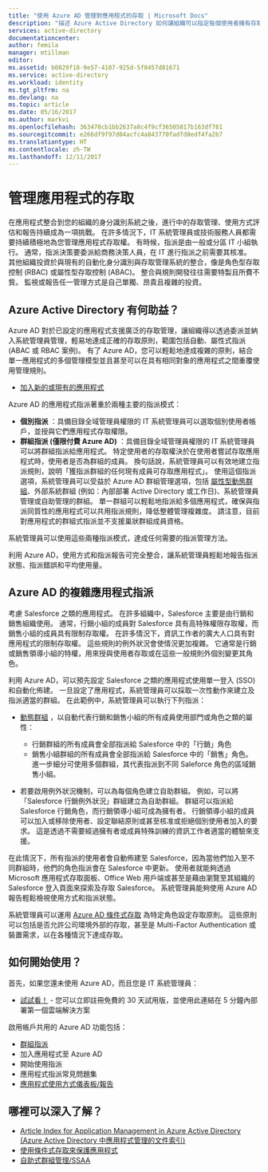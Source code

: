 ```yaml
---
title: "使用 Azure AD 管理對應用程式的存取 | Microsoft Docs"
description: "描述 Azure Active Directory 如何讓組織可以指定每個使用者擁有存取權的應用程式。"
services: active-directory
documentationcenter: 
author: femila
manager: mtillman
editor: 
ms.assetid: b0829f18-9e57-4107-925d-5f0457d81671
ms.service: active-directory
ms.workload: identity
ms.tgt_pltfrm: na
ms.devlang: na
ms.topic: article
ms.date: 05/16/2017
ms.author: markvi
ms.openlocfilehash: 363478cb1bb2637a8c4f9cf36505817b163df781
ms.sourcegitcommit: e266df9f97d04acfc4a843770fadfd8edf4fa2b7
ms.translationtype: HT
ms.contentlocale: zh-TW
ms.lasthandoff: 12/11/2017
---
```

# <a name="managing-access-to-apps"></a>管理應用程式的存取
在應用程式整合到您的組織的身分識別系統之後，進行中的存取管理、使用方式評估和報告持續成為一項挑戰。 在許多情況下，IT 系統管理員或技術服務人員都需要持續積極地為您管理應用程式存取權。 有時候，指派是由一般或分區 IT 小組執行。 通常，指派決策要委派給商務決策人員，在 IT 進行指派之前需要其核准。  其他組織投資於與現有的自動化身分識別與存取管理系統的整合，像是角色型存取控制 (RBAC) 或屬性型存取控制 (ABAC)。 整合與規則開發往往需要特製且所費不貲。 監視或報告任一管理方式是自己單獨、昂貴且複雜的投資。

## <a name="how-does-azure-active-directory-help"></a>Azure Active Directory 有何助益？
 Azure AD 對於已設定的應用程式支援廣泛的存取管理，讓組織得以透過委派並納入系統管理員管理，輕易地達成正確的存取原則，範圍包括自動、屬性式指派 (ABAC 或 RBAC 案例)。 有了 Azure AD，您可以輕鬆地達成複雜的原則，結合單一應用程式的多個管理模型並且甚至可以在具有相同對象的應用程式之間重覆使用管理規則。

* [加入新的或現有的應用程式](active-directory-enterprise-apps-manage-sso.md)

 Azure AD 的應用程式指派著重於兩種主要的指派模式：

* **個別指派** ：具備目錄全域管理員權限的 IT 系統管理員可以選取個別使用者帳戶，並授與它們應用程式存取權限。
* **群組指派 (僅限付費 Azure AD)** ：具備目錄全域管理員權限的 IT 系統管理員可以將群組指派給應用程式。 特定使用者的存取權決於在使用者嘗試存取應用程式時，使用者是否為群組的成員。 換句話說，系統管理員可以有效地建立指派規則，說明「獲指派群組的任何現有成員可存取應用程式」。 使用這個指派選項，系統管理員可以受益於 Azure AD 群組管理選項，包括 [屬性型動態群組](active-directory-groups-create-azure-portal.md)、外部系統群組 (例如：內部部署 Active Directory 或工作日)、系統管理員管理或自助管理的群組。 單一群組可以輕鬆地指派給多個應用程式，確保與指派同質性的應用程式可以共用指派規則，降低整體管理複雜度。 請注意，目前對應用程式的群組式指派並不支援巢狀群組成員資格。

系統管理員可以使用這些兩種指派模式，達成任何需要的指派管理方法。

利用 Azure AD，使用方式和指派報告可完全整合，讓系統管理員輕鬆地報告指派狀態、指派錯誤和平均使用量。

## <a name="complex-application-assignment-with-azure-ad"></a>Azure AD 的複雜應用程式指派
考慮 Salesforce 之類的應用程式。 在許多組織中，Salesforce 主要是由行銷和銷售組織使用。 通常，行銷小組的成員對 Salesforce 具有高特殊權限存取權，而銷售小組的成員具有限制存取權。 在許多情況下，資訊工作者的廣大人口具有對應用程式的限制存取權。 這些規則的例外狀況會使情況更加複雜。 它通常是行銷或銷售領導小組的特權，用來授與使用者存取或在這些一般規則外個別變更其角色。

利用 Azure AD，可以預先設定 Salesforce 之類的應用程式使用單一登入 (SSO) 和自動化佈建。 一旦設定了應用程式，系統管理員可以採取一次性動作來建立及指派適當的群組。 在此範例中，系統管理員可以執行下列指派：

* [動態群組](active-directory-groups-create-azure-portal.md) ，以自動代表行銷和銷售小組的所有成員使用部門或角色之類的屬性：
  
  * 行銷群組的所有成員會全部指派給 Salesforce 中的「行銷」角色
  * 銷售小組群組的所有成員會全部指派給 Salesforce 中的「銷售」角色。 進一步細分可使用多個群組，其代表指派到不同 Saleforce 角色的區域銷售小組。
* 若要啟用例外狀況機制，可以為每個角色建立自助群組。 例如，可以將「Salesforce 行銷例外狀況」群組建立為自助群組。 群組可以指派給 Salesforce 行銷角色，而行銷領導小組可成為擁有者。 行銷領導小組的成員可以加入或移除使用者、設定聯結原則或甚至核准或拒絕個別使用者加入的要求。 這是透過不需要經過擁有者或成員特殊訓練的資訊工作者適當的體驗來支援。

在此情況下，所有指派的使用者會自動佈建至 Salesforce，因為當他們加入至不同群組時，他們的角色指派會在 Salesforce 中更新。 使用者就能夠透過 Microsoft 應用程式存取面板、Office Web 用戶端或甚至是藉由瀏覽至其組織的 Salesforce 登入頁面來探索及存取 Salesforce。 系統管理員能夠使用 Azure AD 報告輕鬆檢視使用方式和指派狀態。

系統管理員可以運用 [Azure AD 條件式存取](active-directory-conditional-access-azure-portal.md) 為特定角色設定存取原則。 這些原則可以包括是否允許公司環境外部的存取，甚至是 Multi-Factor Authentication 或裝置需求，以在各種情況下達成存取。

## <a name="how-can-i-get-started"></a>如何開始使用？
首先，如果您還未使用 Azure AD，而且您是 IT 系統管理員：

* [試試看！](https://azure.microsoft.com/trial/get-started-active-directory/) - 您可以立即註冊免費的 30 天試用版，並使用此連結在 5 分鐘內部署第一個雲端解決方案

啟用帳戶共用的 Azure AD 功能包括：

* [群組指派](active-directory-accessmanagement-self-service-group-management.md)
* 加入應用程式至 Azure AD
* 開始使用指派
* 應用程式指派常見問題集
* [應用程式使用方式儀表板/報告](active-directory-passwords-get-insights.md)

## <a name="where-can-i-learn-more"></a>哪裡可以深入了解？
* [Article Index for Application Management in Azure Active Directory (Azure Active Directory 中應用程式管理的文件索引)](active-directory-apps-index.md)
* [使用條件式存取來保護應用程式](active-directory-conditional-access-azure-portal.md)
* [自助式群組管理/SSAA](active-directory-accessmanagement-self-service-group-management.md)


